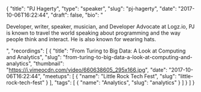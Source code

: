 {
  "title": "PJ Hagerty",
  "type": "speaker",
  "slug": "pj-hagerty",
  "date": "2017-10-06T16:22:44",
  "draft": false,
  "bio": "<p>Developer, writer, speaker, musician, and Developer Advocate at Logz.io, PJ is known to travel the world speaking about programming and the way people think and interact. He is also known for wearing hats.</p>",
  "recordings": [
    {
      "title": "From Turing to Big Data: A Look at Computing and Analytics",
      "slug": "from-turing-to-big-data-a-look-at-computing-and-analytics",
      "thumbnail": "https://i.vimeocdn.com/video/660638605_295x166.jpg",
      "date": "2017-10-06T16:22:44",
      "meetups": [
        {
          "name": "Little Rock Tech Fest",
          "slug": "little-rock-tech-fest"
        }
      ],
      "tags": [
        {
          "name": "Analytics",
          "slug": "analytics"
        }
      ]
    }
  ]
}
